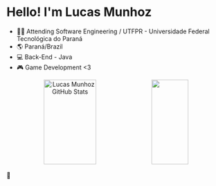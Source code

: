 ### <H1>Hello! I'm Lucas Munhoz</H1>

 - 👨‍🎓 Attending Software Engineering / UTFPR - Universidade Federal Tecnológica do Paraná
 - 🌎 Paraná/Brazil
 - 💻 Back-End - Java
 - 🎮 Game Development <3
 
 <div align="center">
  <img width="49%" height="195px" src="https://github-readme-stats.vercel.app/api?username=Lucas-Munhoz&show_icons=true&count_private=true&hide_border=true&title_color=00b040&icon_color=00b040&text_color=c9d1d9&bg_color=0d1117" alt="Lucas Munhoz GitHub Stats"/>
  <img width="41%" height="195px" src="https://github-readme-stats.vercel.app/api/top-langs/?username=Lucas-Munhoz&layout=compact&hide_border=true&title_color=00b040&text_color=00b040&bg_color=0d1117"/>
</div>

<p>🐂</p>
